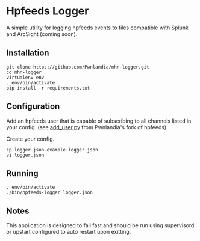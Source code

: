 # Hpfeeds Logger

A simple utility for logging hpfeeds events to files compatible with Splunk and ArcSight (coming soon).

## Installation

```
git clone https://github.com/Pwnlandia/mhn-logger.git
cd mhn-logger
virtualenv env
. env/bin/activate
pip install -r requirements.txt
```

## Configuration

Add an hpfeeds user that is capable of subscribing to all channels listed in your config. (see [add_user.py](https://github.com/Pwnlandia/hpfeeds/blob/master/broker/add_user.py) from Pwnlandia's fork of hpfeeds).

Create your config.

```
cp logger.json.example logger.json
vi logger.json
```

## Running

```
. env/bin/activate
./bin/hpfeeds-logger logger.json
```

## Notes

This application is designed to fail fast and should be run using supervisord or upstart configured to auto restart upon exitting.
